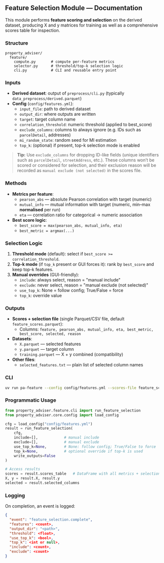 ## Feature Selection Module — Documentation

This module performs **feature scoring and selection** on the derived dataset, producing
X and y matrices for training as well as a comprehensive scores table for inspection.

### Structure
```
property_adviser/
  feature/
    compute.py       # compute per-feature metrics
    selector.py      # threshold/top-k selection logic
    cli.py           # CLI and reusable entry point
```

### Inputs
- **Derived dataset**: output of `preprocess/cli.py` (typically `data_preprocess/derived.parquet`)
- **Config** (`config/features.yml`):
  - `input_file`: path to derived dataset
  - `output_dir`: where outputs are written
  - `target`: target column name
  - `correlation_threshold`: numeric threshold (applied to best_score)
  - `exclude_columns`: columns to always ignore (e.g. IDs such as `parcelDetail`, addresses)
  - `mi_random_state`: random seed for MI estimation
  - `top_k`: (optional) if present, top-k selection mode is enabled

> **Tip:** Use `exclude_columns` for dropping ID-like fields (unique identifiers such as `parcelDetail`, `streetAddress`, etc.).
> These columns won’t be scored or considered for selection, and their exclusion reason will be recorded as
> `manual exclude (not selected)` in the scores file.

### Methods
- **Metrics per feature**:
  - `pearson_abs` — absolute Pearson correlation with target (numeric)
  - `mutual_info` — mutual information with target (numeric, min–max **normalised** per run)
  - `eta` — correlation ratio for categorical → numeric association
- **Best score logic**:
  - `best_score = max(pearson_abs, mutual_info, eta)`
  - `best_metric = argmax(...)`

### Selection Logic
1. **Threshold mode** (default): select if `best_score >= correlation_threshold`.
2. **Top-k mode** (if `top_k` present or GUI forces it): rank by `best_score` and keep top-k features.
3. **Manual overrides** (GUI-friendly):
   - `include`: always select, reason = "manual include"
   - `exclude`: never select, reason = "manual exclude (not selected)"
   - `use_top_k`: None = follow config; True/False = force
   - `top_k`: override value

### Outputs
- **Scores + selection file** (single Parquet/CSV file, default `feature_scores.parquet`):
  - Columns: `feature, pearson_abs, mutual_info, eta, best_metric, best_score, selected, reason`
- **Datasets**:
  - `X.parquet` — selected features
  - `y.parquet` — target column
  - `training.parquet` — X + y combined (compatibility)
- **Other files**:
  - `selected_features.txt` — plain list of selected column names

### CLI
```bash
uv run pa-feature --config config/features.yml --scores-file feature_scores.parquet
```

### Programmatic Usage
```python
from property_adviser.feature.cli import run_feature_selection
from property_adviser.core.config import load_config

cfg = load_config("config/features.yml")
result = run_feature_selection(
    cfg,
    include=[],            # manual include
    exclude=[],            # manual exclude
    use_top_k=None,        # None: follow config; True/False to force
    top_k=None,            # optional override if top-k is used
    write_outputs=False
)

# Access results
scores = result.scores_table   # DataFrame with all metrics + selection info
X, y = result.X, result.y
selected = result.selected_columns
```

### Logging
On completion, an event is logged:
```json
{
  "event": "feature_selection.complete",
  "features": <count>,
  "output_dir": "<path>",
  "threshold": <float>,
  "use_top_k": <bool>,
  "top_k": <int or null>,
  "include": <count>,
  "exclude": <count>
}
```
